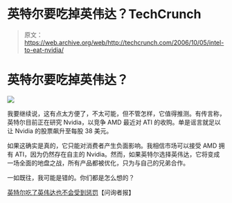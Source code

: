 # 英特尔要吃掉英伟达？TechCrunch

> 原文：<https://web.archive.org/web/http://techcrunch.com/2006/10/05/intel-to-eat-nvidia/>

# 英特尔要吃掉英伟达？

![](img/c66f1b05ddd6a71e56bd9d35548b092d.png)

我要继续说，这有点太方便了，不太可能，但不管怎样，它值得推测。有传言称，英特尔目前正在研究 Nvidia，以竞争 AMD 最近对 ATI 的收购。单是谣言就足以让 Nvidia 的股票飙升至每股 38 美元。

如果这确实是真的，它只能对消费者产生负面影响。我相信市场可以接受 AMD 拥有 ATI，因为仍然存在自主的 Nvidia。然而，如果英特尔选择英伟达，它将变成一场全面的地盘之战，所有产品都被优化，只为与自己的兄弟合作。

一如既往，我可能是错的。你们都是怎么想的？

[英特尔吃了英伟达也不会受到惩罚](https://web.archive.org/web/20130627212008/http://www.theinquirer.net/default.aspx?article=34876)【问询者报】